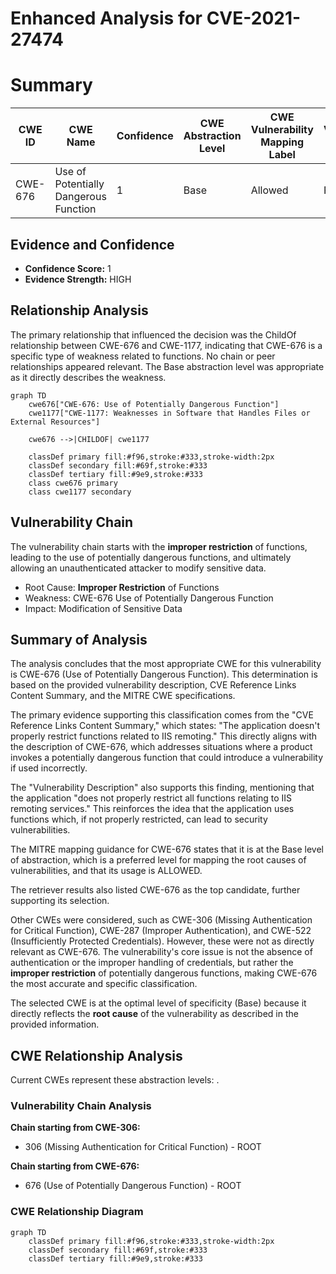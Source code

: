 # Enhanced Analysis for CVE-2021-27474

# Summary
| CWE ID | CWE Name | Confidence | CWE Abstraction Level | CWE Vulnerability Mapping Label | CWE-Vulnerability Mapping Notes |
|---|---|---|---|---|---|
| CWE-676 | Use of Potentially Dangerous Function | 1 | Base | Allowed | Primary CWE |

## Evidence and Confidence

*   **Confidence Score:** 1
*   **Evidence Strength:** HIGH

## Relationship Analysis
The primary relationship that influenced the decision was the ChildOf relationship between CWE-676 and CWE-1177, indicating that CWE-676 is a specific type of weakness related to functions. No chain or peer relationships appeared relevant. The Base abstraction level was appropriate as it directly describes the weakness.

```mermaid
graph TD
    cwe676["CWE-676: Use of Potentially Dangerous Function"]
    cwe1177["CWE-1177: Weaknesses in Software that Handles Files or External Resources"]
    
    cwe676 -->|CHILDOF| cwe1177

    classDef primary fill:#f96,stroke:#333,stroke-width:2px
    classDef secondary fill:#69f,stroke:#333
    classDef tertiary fill:#9e9,stroke:#333
    class cwe676 primary
    class cwe1177 secondary
```

## Vulnerability Chain
The vulnerability chain starts with the **improper restriction** of functions, leading to the use of potentially dangerous functions, and ultimately allowing an unauthenticated attacker to modify sensitive data.
  - Root Cause: **Improper Restriction** of Functions
  - Weakness: CWE-676 Use of Potentially Dangerous Function
  - Impact: Modification of Sensitive Data

## Summary of Analysis
The analysis concludes that the most appropriate CWE for this vulnerability is CWE-676 (Use of Potentially Dangerous Function). This determination is based on the provided vulnerability description, CVE Reference Links Content Summary, and the MITRE CWE specifications.

The primary evidence supporting this classification comes from the "CVE Reference Links Content Summary," which states: "The application doesn't properly restrict functions related to IIS remoting." This directly aligns with the description of CWE-676, which addresses situations where a product invokes a potentially dangerous function that could introduce a vulnerability if used incorrectly.

The "Vulnerability Description" also supports this finding, mentioning that the application "does not properly restrict all functions relating to IIS remoting services." This reinforces the idea that the application uses functions which, if not properly restricted, can lead to security vulnerabilities.

The MITRE mapping guidance for CWE-676 states that it is at the Base level of abstraction, which is a preferred level for mapping the root causes of vulnerabilities, and that its usage is ALLOWED.

The retriever results also listed CWE-676 as the top candidate, further supporting its selection.

Other CWEs were considered, such as CWE-306 (Missing Authentication for Critical Function), CWE-287 (Improper Authentication), and CWE-522 (Insufficiently Protected Credentials). However, these were not as directly relevant as CWE-676. The vulnerability's core issue is not the absence of authentication or the improper handling of credentials, but rather the **improper restriction** of potentially dangerous functions, making CWE-676 the most accurate and specific classification.

The selected CWE is at the optimal level of specificity (Base) because it directly reflects the **root cause** of the vulnerability as described in the provided information.


## CWE Relationship Analysis

Current CWEs represent these abstraction levels: .


### Vulnerability Chain Analysis

**Chain starting from CWE-306:**
- 306 (Missing Authentication for Critical Function) - ROOT


**Chain starting from CWE-676:**
- 676 (Use of Potentially Dangerous Function) - ROOT



### CWE Relationship Diagram

```mermaid
graph TD
    classDef primary fill:#f96,stroke:#333,stroke-width:2px
    classDef secondary fill:#69f,stroke:#333
    classDef tertiary fill:#9e9,stroke:#333
```
